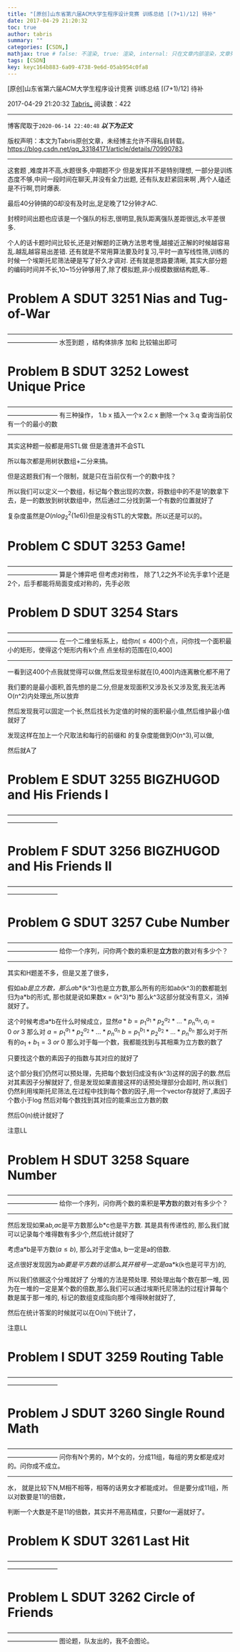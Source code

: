 ```yaml
---
title: "[原创]山东省第六届ACM大学生程序设计竞赛 训练总结 [(7+1)/12] 待补"
date: 2017-04-29 21:20:32
toc: true
author: tabris
summary: ""
categories: [CSDN,]
mathjax: true # false: 不渲染, true: 渲染, internal: 只在文章内部渲染，文章列表中不渲染
tags: [CSDN]
key: keyc164b883-6a09-4738-9e6d-05ab954c0fa8
---
```


[原创]山东省第六届ACM大学生程序设计竞赛 训练总结 [(7+1)/12] 待补

2017-04-29 21:20:32  [Tabris_](https://me.csdn.net/qq_33184171) 阅读数：422

---

博客爬取于`2020-06-14 22:40:48`
***以下为正文***

版权声明：本文为Tabris原创文章，未经博主允许不得私自转载。
https://blog.csdn.net/qq_33184171/article/details/70990783

<!-- more -->

---

这套题 ,难度并不高,水题很多,中期题不少
但是发挥并不是特别理想,
一部分是训练态度不够,中间一段时间在聊天,并没有全力出题,
 还有队友赶紧回来啊 ,两个人磕还是不行啊,罚时爆表.

最后40分钟搞的G却没有及时出,足足晚了12分钟才AC.

封榜时间出题也应该是一个强队的标志,很明显,我队距离强队差距很远,水平差很多.

个人的话卡题时间比较长,还是对解题的正确方法思考慢,越接近正解的时候越容易乱.越乱越容易出差错.
还有就是不常用算法要及时复习,平时一直写线性筛,训练的时候一个埃斯托尼筛法硬是写了好久才调对.
还有就是思路要清晰,  其实大部分题的编码时间并不长,10~15分钟够用了,除了模拟题,非小规模数据结构题,等..


# Problem A	SDUT 3251	Nias and Tug-of-War
————————————————————————————————————————————
水签到题 ，结构体排序 加和 比较输出即可

# Problem B	SDUT 3252	Lowest Unique Price
————————————————————————————————————————————
有三种操作，
1.b x 插入一个x
2.c x 删除一个x
3.q   查询当前仅有一个的最小的数

-------

其实这种题一般都是用STL做 但是渣渣并不会STL

所以每次都是用树状数组+二分来搞。

但是这题我们有一个限制，就是只在当前仅有一个的数中找？

所以我们可以定义一个数组，标记每个数出现的次数，将数组中的不是1的数拿下去，是一的数放到树状数组中，然后通过二分找到第一个有数的位置就好了

复杂度虽然是$O(nlog_2^{2}(1e6))$但是没有STL的大常数。所以还是可以的。


# Problem C	SDUT 3253	Game!
————————————————————————————————————————————
算是个博弈吧
但考虑对称性， 除了1,2之外不论先手拿1个还是2个，后手都能将局面变成对称的，先手必败


# Problem D	SDUT 3254	Stars
————————————————————————————————————————————
在一个二维坐标系上，给你$n(\leq 400)$个点，问你找一个面积最小的矩形，使得这个矩形内有k个点
点坐标的范围在[0,400]

---

一看到这400个点我就觉得可以做,然后发现坐标就在[0,400]内连离散化都不用了

我们要的是最小面积,首先想的是二分,但是发现面积又涉及长又涉及宽,我无法再O(n^2)内处理出,所以放弃

然后发现我可以固定一个长,然后找长为定值的时候的面积最小值,然后维护最小值就好了

发现这样在加上一个尺取法和每行的前缀和 的复杂度能做到O(n^3),可以做,

然后就A了


# Problem E	SDUT 3255	BIGZHUGOD and His Friends I
————————————————————————————————————————————
# Problem F	SDUT 3256	BIGZHUGOD and His Friends II
————————————————————————————————————————————
# Problem G	SDUT 3257	Cube Number
————————————————————————————————————————————
给你一个序列，问你两个数的乘积是**立方**数的数对有多少个？

---
其实和H题差不多，但是又差了很多，

假如a*b是立方数，那么a*b*(k^3)也是立方数,那么所有的形如a*b*(k^3)的数都能划归为a*b的形式,
那也就是说如果数x = (k^3)*b 那么k^3这部分就没有意义，消掉就好了。

这个时候考虑a*b在什么时候成立，显然$a*b = p_1^{a_1}*p_2^{a_2}*...*p_n^{a_n},a_i = 0\ or\ 3$
那么对
$a = p_1^{a_1}*p_2^{a_2}*...*p_n^{a_n}$
$b = p_1^{b_1}*p_2^{b_2}*...*p_n^{b_n}$
那么对于所有的$a_1+b_1 = 3\ or\ 0$
那么对于每一个数，我都能找到与其相乘为立方数的数了

只要找这个数的素因子的指数与其对应的就好了

这个部分我们仍然可以预处理，先把每个数划归成没有(k^3)这样的因子的数.然后对其素因子分解就好了,
但是发现如果直接这样的话预处理部分会超时,
所以我们仍然利用埃斯托尼筛法,在过程中找到每个数的因子,用一个vector存就好了,素因子个数小于log
然后对每个数找到其对应的能乘出立方数的数

然后O(n)统计就好了

注意LL

# Problem H	SDUT 3258	Square Number
————————————————————————————————————————————
给你一个序列，问你两个数的乘积是**平方**数的数对有多少个？

---
然后发现如果a*b,a*c是平方数那么b*c也是平方数. 其是具有传递性的,
那么我们就可以记录每个堆得数有多少个,然后统计就好了

考虑a*b是平方数$(a\leq b)$,
那么对于定值a,
b一定是a的倍数.

这点很好发现因为a*b要是平方数的话那么其开根号一定是a*a*k(k也是可平方)的,

所以我们依据这个分堆就好了
分堆的方法是预处理. 预处理出每个数在那一堆,
因为在一堆的一定是某个数的倍数,那么我们可以通过埃斯托尼筛法的过程计算每个数是属于那一堆的,
标记的数组变成指向那个堆得映射就好了,

然后在统计答案的时候就可以在O(n)下统计了，

注意LL

# Problem I	SDUT 3259	Routing Table
————————————————————————————————————————————
# Problem J	SDUT 3260	Single Round Math
————————————————————————————————————————————
问你有N个男的，M个女的，分成11组，每组的男女都是成对的。问你成不成立。

---
水，
就是比较下N,M相不相等，相等的话男女才都能成对。
但是要分成11组，所以对数要是11的倍数，

判断一个大数是不是11的倍数，其实并不用高精度，只要for一遍就好了。



# Problem K	SDUT 3261	Last Hit
————————————————————————————————————————————

# Problem L	SDUT 3262	Circle of Friends
————————————————————————————————————————————
图论题，队友出的，我不会图论。
